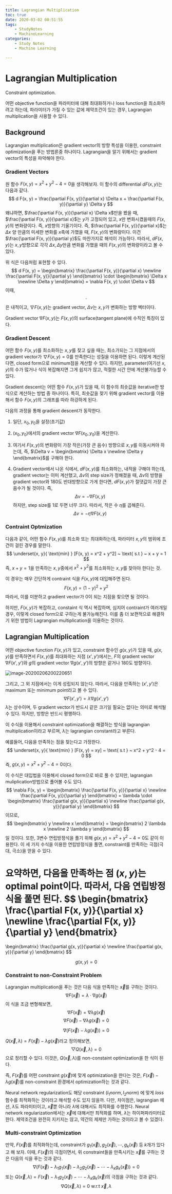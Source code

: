 ```yaml
---
title: Lagrangian Multiplication
toc: true
date: 2020-03-02 08:51:55
tags:
	- StudyNotes
	- MachineLearning
categories:
	- Study Notes
	- Machine Learning

---
```




# Lagrangian Multiplication



Constraint optimization.

어떤 objective function을 파라미터에 대해 최대화하거나 loss function을 최소화하려고 하는데, 파라미터가 가질 수 있는 값에 제약조건이 있는 경우, Lagrangian multiplication을 사용할 수 있다.



## Background

Lagrangian multiplication은 gradient vector의 방향 특성을 이용한, constraint optimization을 푸는 방법론중 하나이다. Lagrangian을 알기 위해서는 gradient vector의 특성을 파악해야 한다.



### Gradient Vectors

원 함수 $F(x, y) = x^2 + y^2 - 4 = 0$을 생각해보자. 이 함수의 differential $d F(x, y)$는 다음과 같다.
$$
d F(x, y) = \frac{\partial F(x, y)}{\partial x} \Delta x + \frac{\partial F(x, y)}{\partial y} \Delta y
$$
왜냐하면, $\frac{\partial F(x, y)}{\partial x} \Delta x$만을 봤을 때, $\frac{\partial F(x, y)}{\partial x}$는 $y$가 고정되어 있고, $x$만 변화시켰을때의 $F(x, y)$의 변화량이다. 즉, $x$방향의 기울기이다. 즉, $\frac{\partial F(x, y)}{\partial x}$는 $\Delta x$ 양 만큼의 미세한 변화를 $x$축에 가했을 때, $F(x, y)$의 변화량이다. 이건 $\frac{\partial F(x, y)}{\partial y}$도 마찬가지로 해석이 가능하다. 따라서, $d F(x, y)$는 $x, y$방향으로 각각 $\Delta x, \Delta y$만큼 변화를 가했을 때의 $F(x, y)$의 변화량이라고 볼 수 있다.

위 식은 다음처럼 표현할 수 있다.
$$
d F(x, y) = \begin{bmatrix}
\frac{\partial F(x, y)}{\partial x} \newline 
\frac{\partial F(x, y)}{\partial y}
\end{bmatrix} \cdot \begin{bmatrix}
\Delta x \newline 
\Delta y
\end{bmatrix} = 
\nabla F(x, y) \cdot \Delta v
$$
이때, $$\cdot$$은 내적이고, $\nabla F(x, y)$는 gradient vector, $\Delta v$는 $x, y$가 변화하는 방향 벡터이다.

Gradient vector $\nabla F(x, y)$는 $F(x, y)$의 surface(tangent plane)에 수직인 특징이 있다.



### Gradient Descent

어떤 함수 $F(x, y)$를 최소화하는 $x, y$를 찾고 싶을 때는, 최소가되는 그 지점에서의 gradient vector가 $\nabla F(x, y)=0$를 만족한다는 성질을 이용하면 된다. 이렇게 계산된다면, closed form으로 minimum점을 계산할 수 있다. 하지만, parameter(여기선 $x, y$)의 수가 많거나 식이 복잡해지면 그게 쉽지가 않고, 적절한 시간 안에 계산불가능할 수 있다.

Gradient descent는 어떤 함수 $F(x, y)$가 있을 때, 이 함수의 최솟값을 iterative한 방식으로 계산하는 방법 중 하나이다. 특히, 최솟값을 찾기 위해 gradient vector를 이용해서 함수 $F(x, y)$의 그래프를 따라 하강하게 된다.

다음의 과정을 통해 gradient descent가 동작한다.

1. 일단, $x_0, y_0$을 설정(초기값)

2. $(x_0, y_0)$에서의 gradient vector $\nabla F(x_0, y_0)$을 계산한다.

3. 여기서 $F(x, y)$의 변화량이 가장 작은(가장 큰 음수) 방향으로 $x, y$를 이동시켜야 하는데, 즉, $\Delta v = \begin{bmatrix} \Delta x \newline \Delta y \end{bmatrix}$를 구해야 한다.

4. Gradient vector에서 나온 식에서, $dF(x, y)$를 최소화하는, 내적을 구해야 하는데, gradient vector는 이미 계산했고, $\Delta v$의 step size가 정해졌을 때, $\Delta v$의 방향을 gradient vector와 180도 반대방향으로 가게 한다면, $dF(x, y)$가 절댓값이 가장 큰 음수가 될 것이다. 즉,
   $$
   \Delta v = -\nabla F(x, y)
   $$
   하지만, step size를 1로 두면 너무 크다. 따라서, 작은 수 $\eta$를 곱해준다.
   $$
   \Delta v = - \eta \nabla F(x, y)
   $$
   



### Contraint Optmization

다음과 같이, 어떤 함수 $F(x, y)$를 최소화 또는 최대화하는데, 파라미터 $x, y$의 범위에 조건이 걸린 경우를 말한다.
$$
\underset{x, y}{ \text{min} } [F(x, y) = x^2 + y^2] ~ \text{ s.t } ~ x + y = 1
$$
즉, $x + y = 1$을 만족하는 $x, y$중에서 $x^2+ y^2$를 최소화하는 $x, y$를 찾아야 한다는 것.

이 경우는 매우 간단하게 contraint 식을 $F(x, y)$에 대입해주면 된다.
$$
F(x, y) = (1 - y)^2 + y^2
$$
따라서, 이를 미분하고 gradient vector가 0이 되는 지점을 찾으면 될 것이다.

하지만, $F(x, y)$가 복잡하고, constaint 식 역시 복잡하며, 심지어 contraint가 여러개일 경우, 이렇게 closed form으로 구하는게 불가능해진다. 이를 좀 더 보편적으로 해결하기 위한 방법이 Lagrangian multiplication을 이용하는 것이다.



## Lagrangian Multiplication

어떤 objective function $F(x, y)$가 있고, constraint 함수인 $g(x, y)$가 있을 때, $g(x, y)$를 만족하면서 $F(x, y)$를 최대화하는 지점 $(x', y')$에서는, $F$의 gradient vector $\nabla F(x', y')$와 $g$의 gradient vector $\nabla g(x', y')$의 방향은 같거나 180도 방향이다.

![image-20200206200220651](https://raw.githubusercontent.com/wayexists02/my-study-note/image/typora/image/image-20200206200220651.png)

그리고, 그 외 지점에서는 이게 성립되지 않는다. 따라서, 다음을 만족하는 $(x', y')$은 maximum 또는 minimum point라고 볼 수 있다.
$$
\nabla F(x', y') = \lambda \nabla g(x', y')
$$
$\lambda$는 상수이며, 두 gradient vector가 반드시 같은 크기일 필요는 없다는 의미로 해석될 수 있다. 하지만, 방향은 반드시 평행하다.

이 수식을 이용해서 constraint optimization을 해결하는 방식을 lagrangian multiplication이라고 부르며, $\lambda$는 lagrangian constant라고 부른다.

예를들어, 다음을 만족하는 점을 찾는다고 가정한다.
$$
\underset{x, y}{ \text{min} } [F(x, y) = xy] ~ \text{ s.t } ~ x^2 + y^2 - 4 = 0
$$
즉, $g(x, y) = x^2 + y^2 - 4 = 0$이다.

이 수식은 대입법을 이용해서 closed form으로 바로 풀 수 있지만, lagrangian muliplication방법으로 풀어볼 수도 있다.
$$
\nabla F(x, y) = \begin{bmatrix}
\frac{\partial F(x, y)}{\partial x} \newline 
\frac{\partial F(x, y)}{\partial y}
\end{bmatrix}
= \lambda \cdot \begin{bmatrix}
\frac{\partial g(x, y)}{\partial x} \newline 
\frac{\partial g(x, y)}{\partial y}
\end{bmatrix}
$$
이므로,
$$
\begin{bmatrix}
y \newline 
x
\end{bmatrix}
= \begin{bmatrix}
2 \lambda x \newline 
2 \lambda y
\end{bmatrix}
$$
일 것이다. 또한, 3변수 연립방정식을 풀기 위해 $g(x, y) = x^2 + y^2 - 4 = 0$도 같이 이용한다. 이 세 가지 수식을 이용한 연립방정식을 풀면, constraint를 만족하는 극점(극대, 극소)을 얻을 수 있다.



요약하면, 다음을 만족하는 점 $(x, y)$는 optimal point이다. 따라서, 다음 연립방정식을 풀면 된다.
$$
\begin{bmatrix}
\frac{\partial F(x, y)}{\partial x} \newline 
\frac{\partial F(x, y)}{\partial y}
\end{bmatrix}
=
\begin{bmatrix}
\frac{\partial g(x, y)}{\partial x} \newline 
\frac{\partial g(x, y)}{\partial y}
\end{bmatrix}
$$

$$
g(x, y) = 0
$$



### Constraint to non-Constraint Problem

Lagrangian multiplication을 푸는 것은 다음 식을 만족하는 $\vec{x}$를 구하는 것이다.
$$
\nabla F(\vec{x}) = \lambda \cdot \nabla g(\vec{x})
$$
이 식을 조금 변형해보면,
$$
\nabla F(\vec{x}) = \nabla \lambda g(\vec{x})
$$
$$
\nabla F(\vec{x}) - \nabla \lambda g(\vec{x}) = 0
$$

$$
\nabla (F(\vec{x}) - \lambda g(\vec{x})) = 0
$$

$Q(\vec{x}, \lambda) = F(\vec{x}) - \lambda g(\vec{x})$라고 정의해보면,
$$
\bigtriangledown Q(\vec{x}, \lambda) = 0
$$
으로 정리할 수 있다. 이것은, $Q(\vec{x},\lambda)$를 non-constaint optimization을 한 식이 된다.

즉, $F(\vec{x})$를 어떤 constraint $g(\vec{x})$에 맞게 optimization을 한다는 것은, $F(\vec{x}) - \lambda g(\vec{x})$를 non-constraint 환경에서 optimization하는 것과 같다.

Neural network regularization도 해당 constraint ($l_1 norm, l_2 norm$) 에 맞게 $loss$함수를 최적화하는 것이라고 해석할 수도 있지 않을까. 다만, 차이점은, lagrangian 에선, $\lambda$도 파라미터이고, $\vec{x}$뿐 아니라 $\lambda$에 대해서도 최적화를 수행한다. Neural network regularization에서는 $\vec{x}$에 대해서만 최적화를 하며, $\lambda$는 하이퍼파라미터로 한다. 제약조건을 완전히 지키지는 않고, 약간의 제제만 가하는 것이라고 볼 수 있겠다.



### Multi-constraint Optimization

만약, $F(\vec{x})$를 최적화하는데, constraint가 $g_1(\vec{x}), g_2(\vec{x}), \cdots, g_k(\vec{x})$ 등 $k$개가 있다고 해 보자. 이때, $F(\vec{x})$의 극점이면서, 위 constraint들을 만족시키는 $\vec{x}$를 구하는 것은 다음의 식을 푸는 것과 같다.
$$
\nabla (F(\vec{x}) - \lambda_1 g_1(\vec{x}) - \lambda_2 g_2 (\vec{x}) - \cdots - \lambda_k g_k (\vec{x})) = 0
$$
또는 $Q(\vec{x}, \lambda) = F(\vec{x}) - \lambda_1 g_2(\vec{x}) - \cdots - \lambda_k g_k(\vec{x})$의 극점을 구하는 것과 같다.
$$
\nabla Q(\vec{x}, \lambda) = 0 ~ \text{w.r.t} ~ \vec{x}, \lambda
$$


